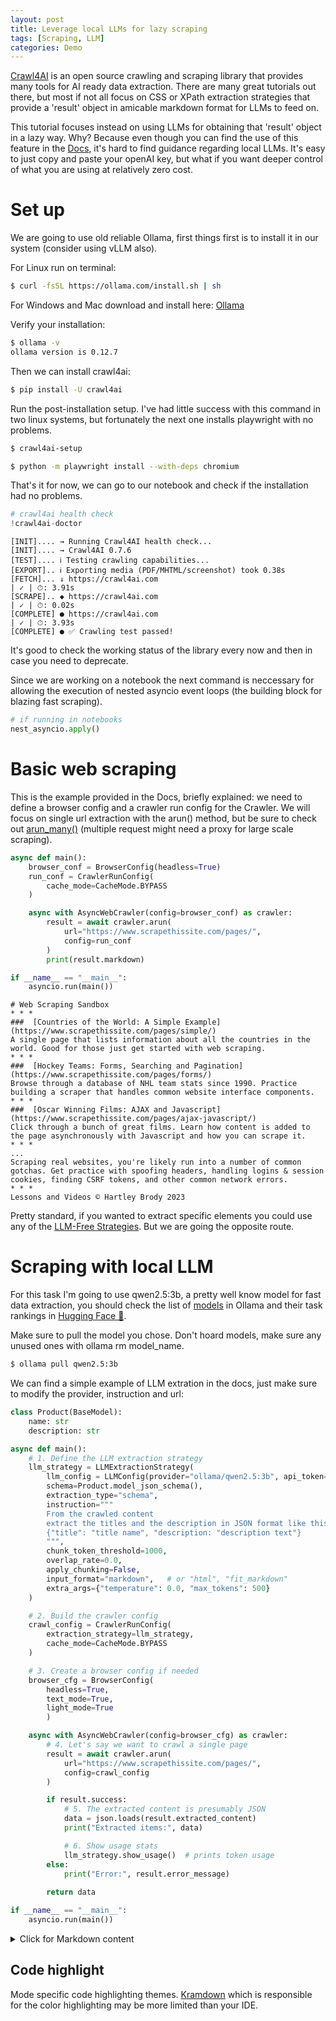 ```yaml
---
layout: post
title: Leverage local LLMs for lazy scraping
tags: [Scraping, LLM]
categories: Demo
---
```


[Crawl4AI](https://github.com/unclecode/crawl4ai) is an open source crawling and scraping library that provides many tools for AI ready data extraction. There are many great tutorials out there, but most if not all focus on CSS or XPath extraction strategies that provide a 'result' object in amicable markdown format for LLMs to feed on.

This tutorial focuses instead on using LLMs for obtaining that 'result' object in a lazy way. Why? Because even though you can find the use of this feature in the [Docs](https://docs.crawl4ai.com/), it's hard to find guidance regarding local LLMs. It's easy to just copy and paste your openAI key, but what if you want deeper control of what you are using at relatively zero cost.

# Set up

We are going to use old reliable Ollama, first things first is to install it in our system (consider using vLLM also).

For Linux run on terminal:

``` bash
$ curl -fsSL https://ollama.com/install.sh | sh
```

For Windows and Mac download and install here: [Ollama](https://ollama.com/download)

Verify your installation:

``` bash
$ ollama -v
ollama version is 0.12.7
```

Then we can install crawl4ai:

``` bash
$ pip install -U crawl4ai
```

Run the post-installation setup. I've had little success with this command in two linux systems, but fortunately the next one installs playwright with no problems.

``` bash
$ crawl4ai-setup
```

``` bash
$ python -m playwright install --with-deps chromium
```

That's it for now, we can go to our notebook and check if the installation had no problems.

``` python
# crawl4ai health check
!crawl4ai-doctor
```

```         
[INIT].... → Running Crawl4AI health check... 
[INIT].... → Crawl4AI 0.7.6 
[TEST].... ℹ Testing crawling capabilities... 
[EXPORT].. ℹ Exporting media (PDF/MHTML/screenshot) took 0.38s 
[FETCH]... ↓ https://crawl4ai.com                                                                 
| ✓ | ⏱: 3.91s 
[SCRAPE].. ◆ https://crawl4ai.com                                                              
| ✓ | ⏱: 0.02s 
[COMPLETE] ● https://crawl4ai.com                                                                    
| ✓ | ⏱: 3.93s 
[COMPLETE] ● ✅ Crawling test passed!
```

It's good to check the working status of the library every now and then in case you need to deprecate.

Since we are working on a notebook the next command is neccessary for allowing the execution of nested asyncio event loops (the building block for blazing fast scraping).

``` python
# if running in notebooks
nest_asyncio.apply()
```

# Basic web scraping

This is the example provided in the Docs, briefly explained: we need to define a browser config and a crawler run config for the Crawler. We will focus on single url extraction with the arun() method, but be sure to check out [arun_many()](https://docs.crawl4ai.com/api/arun_many/) (multiple request might need a proxy for large scale scraping).

``` python
async def main():
    browser_conf = BrowserConfig(headless=True)
    run_conf = CrawlerRunConfig(
        cache_mode=CacheMode.BYPASS
    )

    async with AsyncWebCrawler(config=browser_conf) as crawler:
        result = await crawler.arun(
            url="https://www.scrapethissite.com/pages/",
            config=run_conf
        )
        print(result.markdown)

if __name__ == "__main__":
    asyncio.run(main())
```

```         
# Web Scraping Sandbox
* * *
###  [Countries of the World: A Simple Example](https://www.scrapethissite.com/pages/simple/)
A single page that lists information about all the countries in the world. Good for those just get started with web scraping. 
* * *
###  [Hockey Teams: Forms, Searching and Pagination](https://www.scrapethissite.com/pages/forms/)
Browse through a database of NHL team stats since 1990. Practice building a scraper that handles common website interface components. 
* * *
###  [Oscar Winning Films: AJAX and Javascript](https://www.scrapethissite.com/pages/ajax-javascript/)
Click through a bunch of great films. Learn how content is added to the page asynchronously with Javascript and how you can scrape it. 
* * *
...
Scraping real websites, you're likely run into a number of common gotchas. Get practice with spoofing headers, handling logins & session cookies, finding CSRF tokens, and other common network errors. 
* * *
Lessons and Videos © Hartley Brody 2023 
```

Pretty standard, if you wanted to extract specific elements you could use any of the [LLM-Free Strategies](https://docs.crawl4ai.com/extraction/no-llm-strategies/). But we are going the opposite route.

# Scraping with local LLM

For this task I'm going to use qwen2.5:3b, a pretty well know model for fast data extraction, you should check the list of [models](https://ollama.com/search) in Ollama and their task rankings in [Hugging Face 🤗](https://huggingface.co/models).

Make sure to pull the model you chose. Don't hoard models, make sure any unused ones with ollama rm model_name.

``` bash
$ ollama pull qwen2.5:3b
```

We can find a simple example of LLM extration in the docs, just make sure to modify the provider, instruction and url:

``` python
class Product(BaseModel):
    name: str
    description: str

async def main():
    # 1. Define the LLM extraction strategy
    llm_strategy = LLMExtractionStrategy(
        llm_config = LLMConfig(provider="ollama/qwen2.5:3b", api_token=None),
        schema=Product.model_json_schema(),
        extraction_type="schema",
        instruction=""" 
        From the crawled content
        extract the titles and the description in JSON format like this:
        {"title": "title name", "description: "description text"}
        """,
        chunk_token_threshold=1000,
        overlap_rate=0.0,
        apply_chunking=False,
        input_format="markdown",   # or "html", "fit_markdown"
        extra_args={"temperature": 0.0, "max_tokens": 500}
    )

    # 2. Build the crawler config
    crawl_config = CrawlerRunConfig(
        extraction_strategy=llm_strategy,
        cache_mode=CacheMode.BYPASS
    )

    # 3. Create a browser config if needed
    browser_cfg = BrowserConfig(
        headless=True,
        text_mode=True,
        light_mode=True
        )

    async with AsyncWebCrawler(config=browser_cfg) as crawler:
        # 4. Let's say we want to crawl a single page
        result = await crawler.arun(
            url="https://www.scrapethissite.com/pages/",
            config=crawl_config
        )

        if result.success:
            # 5. The extracted content is presumably JSON
            data = json.loads(result.extracted_content)
            print("Extracted items:", data)

            # 6. Show usage stats
            llm_strategy.show_usage()  # prints token usage
        else:
            print("Error:", result.error_message)
        
        return data 

if __name__ == "__main__":
    asyncio.run(main())
```

<details markdown="1">
  <summary>Click for Markdown content</summary>

  * This should now work reliably.
  
  **Bold text** and more.
</details>



## Code highlight

Mode specific code highlighting themes. [Kramdown](https://kramdown.gettalong.org/) which is responsible for the color highlighting may be more limited than your IDE.